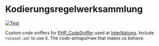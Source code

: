 # Kodierungsregelwerksammlung

[![Test](https://github.com/InterNations/kodierungsregelwerksammlung/actions/workflows/tests.yaml/badge.svg)](https://github.com/InterNations/kodierungsregelwerksammlung/actions/workflows/tests.yaml)

Custom code sniffers for [PHP_CodeSniffer](http://pear.php.net/package/PHP_CodeSniffer) used at [InterNations](http://www.internations.org). Include `ruleset.xml` to use it.
The code-аппара́тчик that makes us behave.
